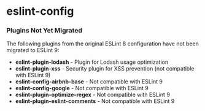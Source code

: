 # eslint-config

### Plugins Not Yet Migrated

The following plugins from the original ESLint 8 configuration have not been migrated to ESLint 9:

- **eslint-plugin-lodash** - Plugin for Lodash usage optimization
- **eslint-plugin-xss** - Security plugin for XSS prevention (not compatible with ESLint 9)
- **eslint-config-airbnb-base** - Not compatible with ESLint 9
- **eslint-config-google** - Not compatible with ESLint 9
- **eslint-plugin-optimize-regex** - Not compatible with ESLint 9
- **eslint-plugin-eslint-comments** - Not compatible with ESLint 9
